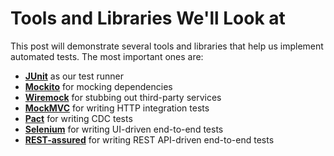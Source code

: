 # Tools and Libraries We'll Look at
This post will demonstrate several tools and libraries that help us implement automated tests. The most important ones are:

  * [**JUnit**](http://junit.org) as our test runner
  * [**Mockito**](http://site.mockito.org/) for mocking dependencies
  * [**Wiremock**](http://wiremock.org/) for stubbing out third-party services
  * [**MockMVC**](https://docs.spring.io/spring-boot/docs/current/reference/html/boot-features-testing.html#boot-features-testing-spring-boot-applications-testing-autoconfigured-mvc-tests) for writing HTTP integration tests
  * [**Pact**](https://docs.pact.io/) for writing CDC tests
  * [**Selenium**](http://docs.seleniumhq.org/) for writing UI-driven end-to-end tests
  * [**REST-assured**](https://github.com/rest-assured/rest-assured) for writing REST API-driven end-to-end tests
